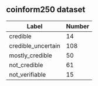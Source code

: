 
## coinform250 dataset

| Label | Number | 
|-------|--------|
| credible | 14 |
| credible_uncertain | 108 |
| mostly_credible | 50 |
| not_credible | 61 |
| not_verifiable | 15 |
